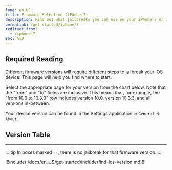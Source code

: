 ```yaml
---
lang: en_US
title: Firmware Selection (iPhone 7)
description: Find out what jailbreaks you can use on your iPhone 7 or iPhone 7 Plus
permalink: /get-started/iphone/7
redirect_from:
  - /iphone-7
soc: A10
---
```


## Required Reading

Different firmware versions will require different steps to jailbreak your iOS device. This page will help you find where to start.

Select the appropriate page for your version from the chart below. Note that the "from" and "to" fields are inclusive. This means that, for example, the "from 10.0 to 10.3.3" row includes version 10.0, version 10.3.3, and all versions in-between.

Your device version can be found in the Settings application in `General` -> `About`.

## Version Table

<versionTable soc="10" :minVer="[10,0,0]"/>


---

::: tip
In boxes marked `--`, there is no jailbreak for that firmware version.
:::

!!!include(./docs/en_US/get-started/include/find-ios-version.md)!!!